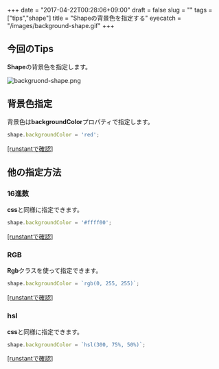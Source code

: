 +++
date = "2017-04-22T00:28:06+09:00"
draft = false
slug = ""
tags = ["tips","shape"]
title = "Shapeの背景色を指定する"
eyecatch = "/images/background-shape.gif"
+++ 

## 今回のTips
**Shape**の背景色を指定します。

![backgruond-shape.png](/images/background-shape.gif)

## 背景色指定

背景色は**backgroundColor**プロパティで指定します。

```js
shape.backgroundColor = 'red';
```
<a href="http://runstant.com/alkn203/projects/57cab291" target="_blank">[runstantで確認]</a>

## 他の指定方法

### 16進数
**css**と同様に指定できます。

```js
shape.backgroundColor = '#ffff00';
```
<a href="http://runstant.com/alkn203/projects/6a5a9d1d" target="_blank">[runstantで確認]</a>

### RGB
**Rgb**クラスを使って指定できます。

```js
shape.backgroundColor = `rgb(0, 255, 255)`;
```
<a href="http://runstant.com/alkn203/projects/cb651549" target="_blank">[runstantで確認]</a>

### hsl
**css**と同様に指定できます。

```js
shape.backgroundColor = `hsl(300, 75%, 50%)`;
```

<a href="http://runstant.com/alkn203/projects/accb7a5a" target="_blank">[runstantで確認]</a>